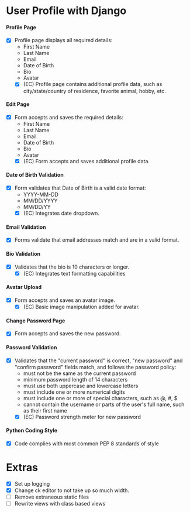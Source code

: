 # User Profile with Django

#### Profile Page
- [x] Profile page displays all required details:
    - First Name
    - Last Name
    - Email
    - Date of Birth
    - Bio
    - Avatar
    - [x] (EC) Profile page contains additional profile data, 
such as city/state/country of residence, favorite animal, hobby, etc.

#### Edit Page
- [x] Form accepts and saves the required details:
    - First Name
    - Last Name
    - Email
    - Date of Birth
    - Bio
    - Avatar
    - [x] (EC) Form accepts and saves additional profile data.

#### Date of Birth Validation
- [x] Form validates that Date of Birth is a valid date format:
    - YYYY-MM-DD
    - MM/DD/YYYY
    - MM/DD/YY
    - [x] (EC) Integrates date dropdown.

#### Email Validation
- [x] Forms validate that email addresses match and are in a valid format.

#### Bio Validation
- [x] Validates that the bio is 10 characters or longer.
    - [x] (EC) Integrates text formatting capabilities

#### Avatar Upload
- [x] Form accepts and saves an avatar image.
    - [x] (EC) Basic image manipulation added for avatar.

#### Change Password Page
- [x] Form accepts and saves the new password.

#### Password Validation
- [x] Validates that the "current password" is correct, 
"new password" and "confirm password" fields match, and follows the password policy:
    - must not be the same as the current password
    - minimum password length of 14 characters
    - must use both uppercase and lowercase letters
    - must include one or more numerical digits
    - must include one or more of special characters, such as @, #, $
    - cannot contain the username or parts of the user's full name, 
    such as their first name
    - [x] (EC) Password strength meter for new password    
#### Python Coding Style
- [x] Code complies with most common PEP 8 standards of style

# Extras
- [x] Set up logging
- [x] Change ck editor to not take up so much width.
- [ ] Remove extraneous static files
- [ ] Rewrite views with class based views